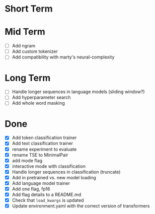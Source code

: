 # Short Term

# Mid Term
- [ ] Add ngram 
- [ ] Add custom tokenizer 
- [ ] Add compatibility with marty's neural-complexity

# Long Term
- [ ] Handle longer sequences in language models (sliding window?)
- [ ] Add hyperparameter search 
- [ ] Add whole word masking 

# Done 

- [X] Add token classification trainer 
- [X] Add text classification trainer 
- [X] rename experiment to evaluate
- [X] rename TSE to MinimalPair
- [X] add mode flag 
- [X] interactive mode with classification
- [X] Handle longer sequences in classification (truncate)
- [X] Add in pretrained vs. new model loading
- [X] Add language model trainer 
- [X] Add one flag, fp16 
- [X] Add flag details to a README.md 
- [X] Check that `load_kwargs` is updated
- [X] Update environment.yaml with the correct version of transformers
